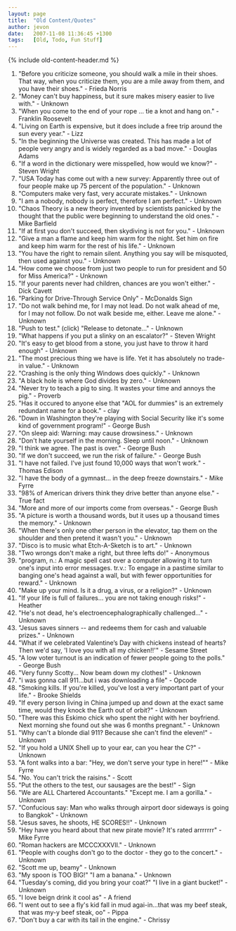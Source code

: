 ```yaml
---
layout: page
title:  "Old Content/Quotes"
author: jevon
date:   2007-11-08 11:36:45 +1300
tags:   [Old, Todo, Fun Stuff]
---
```


{% include old-content-header.md %}

1. "Before you criticize someone, you should walk a mile in their shoes. That way, when you criticize them, you are a mile away from them, and you have their shoes." - Frieda Norris
1. "Money can't buy happiness, but it sure makes misery easier to live with." - Unknown
1. "When you come to the end of your rope ... tie a knot and hang on." - Franklin Roosevelt
1. "Living on Earth is expensive, but it does include a free trip around the sun every year." - Lizz
1. "In the beginning the Universe was created. This has made a lot of people very angry and is widely regarded as a bad move." - Douglas Adams
1. "If a word in the dictionary were misspelled, how would we know?" - Steven Wright
1. "USA Today has come out with a new survey: Apparently three out of four people make up 75 percent of the population." - Unknown
1. "Computers make very fast, very accurate mistakes." - Unknown
1. "I am a nobody, nobody is perfect, therefore I am perfect." - Unknown
1. "Chaos Theory is a new theory invented by scientists panicked by the thought that the public were beginning to understand the old ones." - Mike Barfield
1. "If at first you don't succeed, then skydiving is not for you." - Unknown
1. "Give a man a flame and keep him warm for the night. Set him on fire and keep him warm for the rest of his life." - Unknown
1. "You have the right to remain silent. Anything you say will be misquoted, then used against you." - Unknown
1. "How come we choose from just two people to run for president and 50 for Miss America?" - Unknown
1. "If your parents never had children, chances are you won't either." - Dick Cavett
1. "Parking for Drive-Through Service Only" - McDonalds Sign
1. "Do not walk behind me, for I may not lead. Do not walk ahead of me, for I may not follow. Do not walk beside me, either. Leave me alone." - Unknown
1. "Push to test." (click) "Release to detonate..." - Unknown
1. "What happens if you put a slinky on an escalator?" - Steven Wright
1. "It's easy to get blood from a stone, you just have to throw it hard enough" - Unknown
1. "The most precious thing we have is life. Yet it has absolutely no trade-in value." - Unknown
1. "Crashing is the only thing Windows does quickly." - Unknown
1. "A black hole is where God divides by zero." - Unknown
1. "Never try to teach a pig to sing. It wastes your time and annoys the pig." - Proverb
1. "Has it occured to anyone else that "AOL for dummies" is an extremely redundant name for a book." - clay
1. "Down in Washington they're playing with Social Security like it's some kind of government program!" - George Bush
1. "On sleep aid: Warning: may cause drowsiness." - Unknown
1. "Don't hate yourself in the morning. Sleep until noon." - Unknown
1. "I think we agree. The past is over." - George Bush
1. "If we don't succeed, we run the risk of failure." - George Bush
1. "I have not failed. I've just found 10,000 ways that won't work." - Thomas Edison
1. "I have the body of a gymnast... in the deep freeze downstairs." - Mike Fyrre
1. "98% of American drivers think they drive better than anyone else." - True fact
1. "More and more of our imports come from overseas." - George Bush
1. "A picture is worth a thousand words, but it uses up a thousand times the memory." - Unknown
1. "When there's only one other person in the elevator, tap them on the shoulder and then pretend it wasn't you." - Unknown
1. "Disco is to music what Etch-A-Sketch is to art." - Unknown
1. "Two wrongs don't make a right, but three lefts do!" - Anonymous
1. "program, n.: A magic spell cast over a computer allowing it to turn one's input into error messages. tr.v.: To engage in a pastime similar to banging one's head against a wall, but with fewer opportunities for reward." - Unknown
1. "Make up your mind. Is it a drug, a virus, or a religion?" - Unknown
1. "If your life is full of failures... you are not taking enough risks!" - Heather
1. "He's not dead, he's electroencephalographically challenged..." - Unknown
1. "Jesus saves sinners -- and redeems them for cash and valuable prizes." - Unknown
1. "What if we celebrated Valentine’s Day with chickens instead of hearts? Then we'd say, 'I love you with all my chicken!!'" - Sesame Street
1. "A low voter turnout is an indication of fewer people going to the polls." - George Bush
1. "Very funny Scotty... Now beam down my clothes!" - Unknown
1. "i was gonna call 911...but i was downloading a file" - Opcode
1. "Smoking kills. If you're killed, you've lost a very important part of your life." - Brooke Shields
1. "If every person living in China jumped up and down at the exact same time, would they knock the Earth out of orbit?" - Unknown
1. "There was this Eskimo chick who spent the night with her boyfriend. Next morning she found out she was 6 months pregnant." - Unknown
1. "Why can't a blonde dial 911? Because she can't find the eleven!" - Unknown
1. "If you hold a UNIX Shell up to your ear, can you hear the C?" - Unknown
1. "A font walks into a bar: "Hey, we don't serve your type in here!"" - Mike Fyrre
1. "No. You can't trick the raisins." - Scott
1. "Put the others to the test, our sausages are the best!" - Sign
1. "We are ALL Chartered Accountants." "Except me. I am a gorilla." - Unknown
1. "Confucious say: Man who walks through airport door sideways is going to Bangkok" - Unknown
1. "Jesus saves, he shoots, HE SCORES!!" - Unknown
1. "Hey have you heard about that new pirate movie? It's rated arrrrrrr" - Mike Fyrre
1. "Roman hackers are MCCCXXXVII." - Unknown
1. "People with coughs don't go to the doctor - they go to the concert." - Unknown
1. "Scott me up, beamy" - Unknown
1. "My spoon is TOO BIG!" "I am a banana." - Unknown
1. "Tuesday's coming, did you bring your coat?" "I live in a giant bucket!" - Unknown
1. "I love beign drink it cool as" - A friend
1. "I went out to see a fly's kid fall in mud agai-in...that was my beef steak, that was my-y beef steak, oo" - Pippa
1. "Don't buy a car with its tail in the engine." - Chrissy
